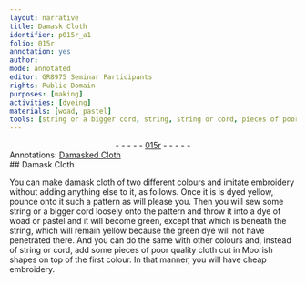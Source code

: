 ```yaml
---
layout: narrative
title: Damask Cloth
identifier: p015r_a1
folio: 015r
annotation: yes
author:
mode: annotated
editor: GR8975 Seminar Participants
rights: Public Domain
purposes: [making]
activities: [dyeing]
materials: [woad, pastel]
tools: [string or a bigger cord, string, string or cord, pieces of poor quality cloth cut in Moorish shapes]
---
```


 <div class="folio" align="center">- - - - - <a href="http://gallica.bnf.fr/ark:/12148/btv1b10500001g/f35.image" target="_blank">015r</a> - - - - - </div> <div class="annotation" align="left">Annotations:
<a href="https://drive.google.com/drive/folders/0BwJi-u8sfkVDV0hwRWRzOFVad3c" target="_blank">Damasked Cloth</a>
 </div>  <span class="activity"></span> 
## Damask Cloth

 
You can make damask cloth of two different colours and imitate embroidery without adding anything else to it, as follows. Once it is is dyed <span class="color">yellow</span>, pounce onto it such a pattern as will please you. Then you will sew some <span class="tool">string or a bigger cord</span> loosely onto the pattern and throw it into a dye of <span class="material">woad</span> or <span class="material">pastel</span> and it will become <span class="color">green</span>, except that which is beneath the <span class="tool">string</span>, which will remain <span class="color">yellow</span> because the <span class="color">green</span> dye will not have penetrated there. And you can do the same with other colours and, instead of <span class="tool">string or cord</span>, add some <span class="tool">pieces of poor quality cloth cut in <span class="name">Moorish</span> shapes</span> on top of the first colour. In that manner, you will have cheap embroidery.
 